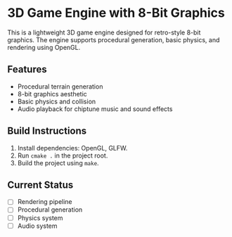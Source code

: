 # 3D Game Engine with 8-Bit Graphics

This is a lightweight 3D game engine designed for retro-style 8-bit graphics. The engine supports procedural generation, basic physics, and rendering using OpenGL.

## Features
- Procedural terrain generation
- 8-bit graphics aesthetic
- Basic physics and collision
- Audio playback for chiptune music and sound effects

## Build Instructions
1. Install dependencies: OpenGL, GLFW.
2. Run `cmake .` in the project root.
3. Build the project using `make`.

## Current Status
- [ ] Rendering pipeline
- [ ] Procedural generation
- [ ] Physics system
- [ ] Audio system